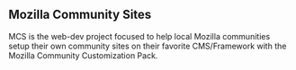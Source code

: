 ## Mozilla Community Sites
MCS is the web-dev project focused to help local Mozilla communities setup their own community sites on their favorite CMS/Framework with the Mozilla Community Customization Pack.
